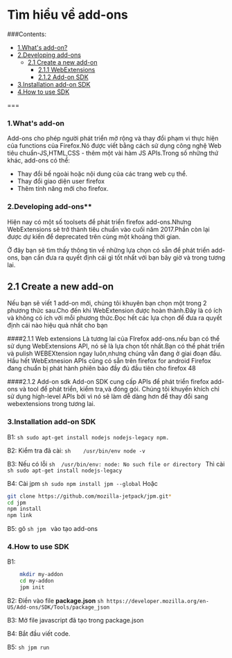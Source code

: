 <a name="top"></a>
# Tìm hiểu về add-ons

###Contents:
- [1.What's add-on?](#concept)
- [2.Developing add-ons](#develop)
  - [2.1 Create a new add-on](#create)
    - [2.1.1 WebExtensions](#extension)
    - [2.1.2 Add-on SDK](#sdk)
- [3.Installation add-on SDK](#install)
- [4.How to use SDK](#use)

===
### 1.What's add-on
<a name="concept"></a>
  Add-ons cho phép người phát triển mở rộng và thay đổi phạm vi thực hiện của functions của Firefox.Nó được viết bằng cách sử dụng công nghệ Web tiêu chuẩn-JS,HTML,CSS - thêm một vài hàm JS APIs.Trong số những thứ khác, add-ons có thể:
<ul> 
   <li>Thay đổi bề ngoài hoặc nội dung của các trang web cụ thể.</li>
   <li>Thay đổi giao diện user firefox</li>
   <li>Thêm tính năng mới cho firefox.</li>
</ul>

<a name="develop"></a>
### 2.Developing add-ons**
 Hiện nay có một số toolsets để phát triển firefox add-ons.Nhưng WebExtensions sẽ trở thành tiêu chuẩn vào cuối năm 2017.Phần còn lại được dự kiến để deprecated trên cùng một khoảng thời gian.

 Ở đây bạn sẽ tìm thấy thông tin về những lựa chọn có sẵn để phát triển add-ons, bạn cần đưa ra quyết định cái gì tốt nhất với bạn bây giờ và trong tương lai.

<a name="create"></a>
## 2.1 Create a new add-on
 Nếu bạn sẽ viết 1 add-on mới, chúng tôi khuyên bạn chọn một trong 2 phương thức sau.Cho đến khi WebExtension được hoàn thành.Đây là có ích và không có ích với mỗi phương thức.Đọc hết các lựa chọn để đưa ra quyết định cái nào hiệu quả nhất cho bạn

<a name="extension"></a>
####2.1.1 Web extensions
 Là tương lai của FIrefox add-ons.nếu bạn có thể sử dụng WebExtensions API, nó sẽ là lựa chọn tốt nhất.Bạn có thể phát triển và pulish WEBEXtension ngay luôn,nhưng chúng vẫn đang ở giai đoạn đầu.
Hầu hết WebExtnesion APIs cũng có sẵn trên firefox for android
Firefox đang chuẩn bị phát hành phiên bảo đầy đủ đầu tiên cho firefox 48

<a name="sdk"></a>
####2.1.2 Add-on sdk
 Add-on SDK cung cấp APIs để phát triển firefox add-ons và tool để phát triển, kiểm tra,và đóng gói.
Chúng tôi khuyến khích chỉ sử dụng high-level APIs bởi vì nó sẽ làm dễ dàng hơn để  thay đổi sang webextensions trong tương lai.

<a name="install"></a>
### 3.Installation add-on SDK
B1: ```sh sudo apt-get install nodejs nodejs-legacy npm. ```

B2: Kiểm tra đã cài:
```sh    /usr/bin/env node -v```

B3: Nếu có lỗi 
```sh  /usr/bin/env: node: No such file or directory ```
    Thì cài 
```sh sudo apt-get install nodejs-legacy```

B4: Cài jpm 
```sh sudo npm install jpm --global```
    Hoặc
```sh
git clone https://github.com/mozilla-jetpack/jpm.git*
cd jpm
npm install
npm link
```

B5: gõ
```sh jpm ```
vào tạo add-ons

<a name="use"></a>
### 4.How to use SDK

B1: 
```sh
    mkdir my-addon
    cd my-addon
    jpm init
```

B2: Điền vào file **package.json**
```sh https://developer.mozilla.org/en-US/Add-ons/SDK/Tools/package_json ```

B3: Mở file javascript đã tạo trong package.json

B4: Bắt đầu viết code.

B5: ```sh jpm run ```

